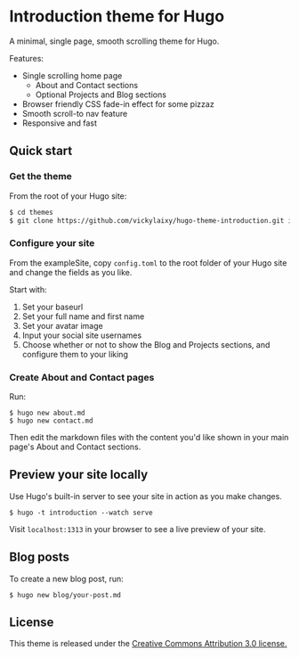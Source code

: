 # Introduction theme for Hugo

A minimal, single page, smooth scrolling theme for Hugo.

Features:
* Single scrolling home page
    * About and Contact sections
    * Optional Projects and Blog sections
* Browser friendly CSS fade-in effect for some pizzaz
* Smooth scroll-to nav feature
* Responsive and fast

## Quick start

### Get the theme

From the root of your Hugo site:
```sh
$ cd themes
$ git clone https://github.com/vickylaixy/hugo-theme-introduction.git introduction
```

### Configure your site

From the exampleSite, copy `config.toml` to the root folder of your Hugo site and change the fields as you like.

Start with:
1. Set your baseurl
2. Set your full name and first name
3. Set your avatar image
4. Input your social site usernames
5. Choose whether or not to show the Blog and Projects sections, and configure them to your liking

### Create About and Contact pages

Run:
```
$ hugo new about.md 
$ hugo new contact.md
```
Then edit the markdown files with the content you'd like shown in your main page's About and Contact sections.

## Preview your site locally

Use Hugo's built-in server to see your site in action as you make changes.

```
$ hugo -t introduction --watch serve
```

Visit `localhost:1313` in your browser to see a live preview of your site.

## Blog posts

To create a new blog post, run:
```
$ hugo new blog/your-post.md
```

## License
This theme is released under the [Creative Commons Attribution 3.0 license.](https://github.com/vickylaixy/hugo-theme-introduction/blob/master/LICENSE.md)